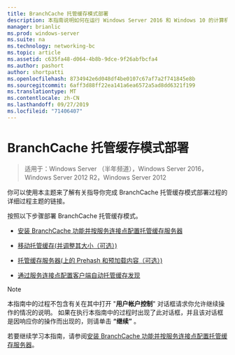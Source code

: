 ```yaml
---
title: BranchCache 托管缓存模式部署
description: 本指南说明如何在运行 Windows Server 2016 和 Windows 10 的计算机上以托管缓存模式部署 BranchCache
manager: brianlic
ms.prod: windows-server
ms.suite: na
ms.technology: networking-bc
ms.topic: article
ms.assetid: c635fa48-d064-4b8b-9dce-9f26abfbcfa4
ms.author: pashort
author: shortpatti
ms.openlocfilehash: 8734942e6d048df4be0107c67af7a2f741845e8b
ms.sourcegitcommit: 6aff3d88ff22ea141a6ea6572a5ad8dd6321f199
ms.translationtype: MT
ms.contentlocale: zh-CN
ms.lasthandoff: 09/27/2019
ms.locfileid: "71406407"
---
```

# <a name="branchcache-hosted-cache-mode-deployment"></a>BranchCache 托管缓存模式部署

>适用于：Windows Server （半年频道），Windows Server 2016，Windows Server 2012 R2，Windows Server 2012

你可以使用本主题来了解有关指导你完成 BranchCache 托管缓存模式部署过程的详细过程主题的链接。

按照以下步骤部署 BranchCache 托管缓存模式。

- [安装 BranchCache 功能并按服务连接点配置托管缓存服务器](5-Bc-Feature-Scp.md)

- [移动托管缓存&#40;并调整其大小（可选）&#41;](6-Bc-Move-Resize-Cache.md)

- [托管缓存服务器&#40;上的 Prehash 和预加载内容（可选）&#41;](7-Bc-Prehash-Preload.md)

- [通过服务连接点配置客户端自动托管缓存发现](10-Bc-Client-By-Scp.md)

>[!NOTE]
>本指南中的过程不包含有关在其中打开 "**用户帐户控制**" 对话框请求你允许继续操作的情况的说明。 如果在执行本指南中的过程时出现了此对话框，并且该对话框是因响应你的操作而出现的，则请单击 **“继续”** 。

若要继续学习本指南，请参阅[安装 BranchCache 功能并按服务连接点配置托管缓存服务器](5-Bc-Feature-Scp.md)。